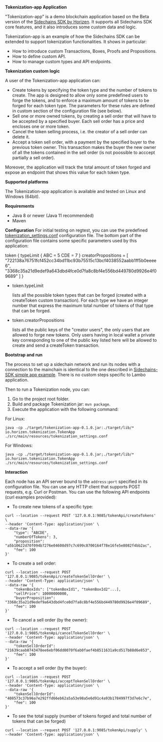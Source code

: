 **Tokenization-app Application**

"Tokenization-app" is a demo blockchain application based on the Beta version of the [Sidechains SDK by Horizen](https://github.com/HorizenOfficial/Sidechains-SDK). It supports all Sidechains SDK core features, and it also introduces some custom data and logic.

Tokenization-app is an example of how the Sidechains SDK can be extended to support tokenization functionalities. 
It shows in particular:
* How to introduce custom Transactions, Boxes, Proofs and Propositions.
* How to define custom API.
* How to manage custom types and API endpoints.

**Tokenization custom logic**

A user of the Tokenization-app application can:
* Create tokens by specifying the token type and the number of tokens to create. 
The app is designed to allow only some predefined users to forge the tokens, and to enforce a maximum amount of tokens 
to be forged for each token type. 
The parameters for these rules are defined in custom section of the configuration file (see below).
* Sell one or more owned tokens, by creating a sell order that will have to be accepted by a specified buyer.
Each sell order has a price and encloses one or more token.
* Cancel the token selling process, i.e. the creator of a sell order can delete it.
* Accept a token sell order, with a payment by the specified buyer to the previous token owner. 
This transaction makes the buyer the new owner of all the tokens contained in the sell order 
(is not poossible to acccept partially a sell order).

Moreover, the application will track the total amount of token forged and expose an endpoint that shows this value
for each token type.

**Supported platforms**

The Tokenization-app application is available and tested on Linux and Windows (64bit).

**Requirements**

* Java 8 or newer (Java 11 recommended)
* Maven

**Configuration**
For initial testing on regtest, you can use the predefined [tokenization_settings.conf](src/main/resources/tokenization_settings.conf) configuration file.
The bottom part of the configuration file contains some specific parameters used by this application:

token {
    typeLimit {
        ABC = 5
        CDE = 7
    }
    creatorPropositions = [
        "722138a76751fcf452cc34bd11bc93b75515c13bcf4038552aabb1ff5b0eeee6",
        "3368c35a21d9edef9a643dbd4fce0d7fa8c8bf4e556bd449780d9926e4f09689"
    ]
}

- token.typeLimit
 
  lists all the possible token types that can be forged (created with a createToken custom transaction). 
  For each type we have an integer number that express the maximum total number of tokens of that type that can be forged.
  
- token.creatorPropositions

  lists all the public keys of the "creator users", the only users that are allowed to forge new tokens.
  Only users having in local wallet a private key corresponding to one of the public key listed here will be allowed
  to create and send a createToken transaction.
  
**Bootstrap and run**

The process to set up a sidechain network and run its nodes with a connection to the mainchain is identical to the one 
described in [Sidechains-SDK simple app example](https://github.com/HorizenOfficial/Sidechains-SDK/blob/master/examples/simpleapp/mc_sc_workflow_example.md). There is no custom steps specific to Lambo application.

Then to run a Tokenization node, you can:
1. Go to the project root folder.
2. Build and package Tokenization jar: `mvn package`.
3. Execute the application with the following command:

For Linux: 
```
java -cp ./target/tokenization-app-0.1.0.jar:./target/lib/* io.horizen.tokenization.TokenApp ./src/main/resources/tokenization_settings.conf
```

For Windows:
```
java -cp ./target/tokenization-app-0.1.0.jar;./target/lib/* io.horizen.tokenization.TokenApp ./src/main/resources/tokenization_settings.conf
```



**Interaction**

Each node has an API server bound to the `address:port` specified in its configuration file.
 You can use any HTTP client that supports POST requests, e.g. Curl or Postman.
You can use the following API endpoints (curl examples provided):

* To create new tokens of a specific type:
```
curl --location --request POST '127.0.0.1:9085/tokenApi/createTokens' \
--header 'Content-Type: application/json' \
--data-raw '{
    "type": "ABCDE",
    "numberOfTokens": 3,
    "proposition": "a5b10622d70f094b7276e04608d97c7c699c8700164f78e16fe5e8082f4bb2ac",
    "fee": 100
}'
```

* To create a sell order:
```
curl --location --request POST '127.0.0.1:9085/tokenApi/createTokenSellOrder' \
--header 'Content-Type: application/json' \
--data-raw '{
    "tokenBoxIds": ["tokenBoxId1", "tokenBoxId2"...],
    "sellPrice": 10000000000,
    "buyerProposition": "3368c35a21d9edef9a643dbd4fce0d7fa8c8bf4e556bd449780d9926e4f09689",
    "fee": 100
}'
```
* To cancel a sell order (by the owner):
```
curl --location --request POST '127.0.0.1:9085/tokenApi/cancelTokenSellOrder' \
--header 'Content-Type: application/json' \
--data-raw '{
    "tokenSellOrderId": "21639caab0743478ee6ebf06dd0070f6ab0faef4b8511631a9cd517b88d6e853",
    "fee": 100
}'
```  
* To accept a sell order (by the buyer):
```
curl --location --request POST '127.0.0.1:9085/tokenApi/acceptTokenSellOrder' \
--header 'Content-Type: application/json' \
--data-raw '{
    "tokenSellOrderId": "408573c37b96a7e292ffd66eb62a5a53e98a5e6d91c4a93b1784997f3d7e6c7e",
    "fee": 100
}'
```

* To see the total supply (number of tokens forged and total number of tokens that can be forged)
```
curl --location --request POST '127.0.0.1:9085/tokenApi/supply' \
--header 'Content-Type: application/json' \
```




